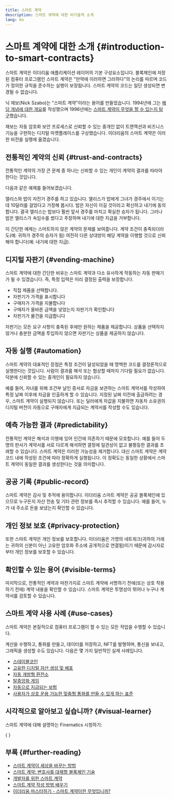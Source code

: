 ```yaml
---
title: 스마트 계약
description: 스마트 계약에 대한 비기술적 소개
lang: ko
---
```


# 스마트 계약에 대한 소개 \{#introduction-to-smart-contracts}

스마트 계약은 이더리움 애플리케이션 레이어의 기본 구성요소입니다. 블록체인에 저장된 컴퓨터 프로그램인 스마트 계약은 "만약에 이러하면 그러하다"의 논리를 따르며 코드가 정의한 규칙을 준수하는 실행이 보장됩니다. 스마트 계약의 코드는 일단 생성되면 변경될 수 없습니다.

닉 재보(Nick Szabo)는 "스마트 계약"이라는 용어를 만들었습니다. 1994년에 그는 [해당 개념에 대한 개요](https://www.fon.hum.uva.nl/rob/Courses/InformationInSpeech/CDROM/Literature/LOTwinterschool2006/szabo.best.vwh.net/smart.contracts.html)를 작성했으며 1996년에는 [스마트 계약이 무엇을 할 수 있는지 탐구](https://www.fon.hum.uva.nl/rob/Courses/InformationInSpeech/CDROM/Literature/LOTwinterschool2006/szabo.best.vwh.net/smart_contracts_2.html)했습니다.

재보는 자동 암호화 보안 프로세스로 신뢰할 수 있는 중개인 없이 트랜잭션과 비즈니스 기능을 구현하는 디지털 마켓플레이스를 구상했습니다. 이더리움의 스마트 계약은 이러한 비전을 실행에 옮겼습니다.

## 전통적인 계약의 신뢰 \{#trust-and-contracts}

전통적인 계약의 가장 큰 문제 중 하나는 신뢰할 수 있는 개인이 계약의 결과를 따라야 한다는 것입니다.

다음과 같은 예제를 들어보겠습니다.

앨리스와 밥이 자전거 경주를 하고 있습니다. 앨리스가 밥에게 그녀가 경주에서 이기는 데 10달러를 걸었다고 가정해 봅시다. 밥은 자신이 이길 것이라고 확신하고 내기에 동의합니다. 결국 앨리스는 밥보다 훨씬 앞서 경주를 마치고 확실한 승자가 됩니다. 그러나 밥은 앨리스가 속임수를 썼다고 주장하며 내기에 대한 지급을 거부합니다.

이 간단한 예제는 스마트하지 않은 계약의 문제를 보여줍니다. 계약 조건이 충족되더라도(예: 귀하가 경주의 승자가 됨) 여전히 다른 상대방이 해당 계약을 이행할 것으로 신뢰해야 합니다(예: 내기에 대한 지급).

## 디지털 자판기 \{#vending-machine}

스마트 계약에 대한 간단한 비유는 스마트 계약과 다소 유사하게 작동하는 자동 판매기가 될 수 있겠습니다. 즉, 특정 입력은 미리 결정된 출력을 보장합니다.

- 직접 제품을 선택합니다.
- 자판기가 가격을 표시합니다
- 구매자가 가격을 지불합니다
- 구매자가 올바른 금액을 넣었는지 자판기가 확인합니다
- 자판기가 물건을 지급합니다

자판기는 모든 요구 사항이 충족된 후에만 원하는 제품을 제공합니다. 상품을 선택하지 않거나 충분한 금액을 투입하지 않으면 자판기는 상품을 제공하지 않습니다.

## 자동 실행 \{#automation}

스마트 계약의 대표적인 장점은 특정 조건이 달성되었을 때 명백한 코드를 결정론적으로 실행한다는 것입니다. 사람이 결과를 해석 또는 협상할 때까지 기다릴 필요가 없습니다. 덕분에 신뢰할 수 있는 중개인이 필요하지 않습니다.

예를 들어, 자녀를 위해 조건부 날인 증서로 자금을 보관하는 스마트 계약서를 작성하여 특정 날짜 이후에 자금을 인출하게 할 수 있습니다. 지정된 날짜 이전에 출금하려는 경우, 스마트 계약이 실행되지 않습니다. 또는 딜러에게 차값을 지불하면 자동차 소유권의 디지털 버전이 자동으로 구매자에게 지급되는 계약서를 작성할 수도 있습니다.

## 예측 가능한 결과 \{#predictability}

전통적인 계약은 해석과 이행에 있어 인간에 의존하기 때문에 모호합니다. 예를 들어 두 명의 판사가 계약서를 서로 다르게 해석하면 결정에 일관성이 없고 불평등한 결과를 초래할 수 있습니다. 스마트 계약은 이러한 가능성을 제거합니다. 대신 스마트 계약은 계약 코드 내에 작성된 조건에 따라 정확하게 실행됩니다. 이 정확도는 동일한 상황에서 스마트 계약이 동일한 결과를 생성한다는 것을 의미합니다.

## 공공 기록 \{#public-record}

스마트 계약은 감사 및 추적에 용이합니다. 이더리움 스마트 계약은 공공 블록체인에 있으므로 누구든지 자산 전송 및 기타 관련 정보를 즉시 추적할 수 있습니다. 예를 들어, 누가 내 주소로 돈을 보냈는지 확인할 수 있습니다.

## 개인 정보 보호 \{#privacy-protection}

또한 스마트 계약은 개인 정보를 보호합니다. 이더리움은 가명의 네트워크(귀하의 거래는 귀하의 신분이 아닌 고유한 암호화 주소에 공개적으로 연결됨)이기 때문에 감시자로부터 개인 정보를 보호할 수 있습니다.

## 확인할 수 있는 용어 \{#visible-terms}

마지막으로, 전통적인 계약과 마찬가지로 스마트 계약에 서명하기 전에(또는 상호 작용하기 전에) 계약 내용을 확인할 수 있습니다. 스마트 계약은 투명성이 뛰어나 누구나 계약서를 검토할 수 있습니다.

## 스마트 계약 사용 사례 \{#use-cases}

스마트 계약은 본질적으로 컴퓨터 프로그램이 할 수 있는 모든 작업을 수행할 수 있습니다.

계산을 수행하고, 통화를 만들고, 데이터를 저장하고, NFT를 발행하며, 통신을 보내고, 그래픽을 생성할 수도 있습니다. 다음은 몇 가지 일반적인 실제 사례입니다.

- [스테이블코인](/stablecoins/)
- [고유한 디지털 자산 생성 및 배포](/nft/)
- [자동 개방형 환전소](/get-eth/#dex)
- [탈중앙화 게임](/dapps/?category=gaming)
- [자동으로 지급되는 보험](https://etherisc.com/)
- [사용자가 상호 운용 가능한 맞춤형 통화를 만들 수 있게 하는 표준](/developers/docs/standards/tokens/)

## 시각적으로 알아보고 싶습니까? \{#visual-learner}

스마트 계약에 대해 설명하는 Finematics 시청하기:

{
	<YouTube id="pWGLtjG-F5c" />
}

## 부록 \{#further-reading}

- [스마트 계약이 세상을 바꾸는 방법](https://www.youtube.com/watch?v=pA6CGuXEKtQ)
- [스마트 계약: 변호사를 대체할 블록체인 기술](https://blockgeeks.com/guides/smart-contracts/)
- [개발자를 위한 스마트 계약](/developers/docs/smart-contracts/)
- [스마트 계약 작성 방법 배우기](/developers/learning-tools/)
- [이더리움 마스터하기 - 스마트 계약이란 무엇입니까?](https://github.com/ethereumbook/ethereumbook/blob/develop/07smart-contracts-solidity.asciidoc#what-is-a-smart-contract)

